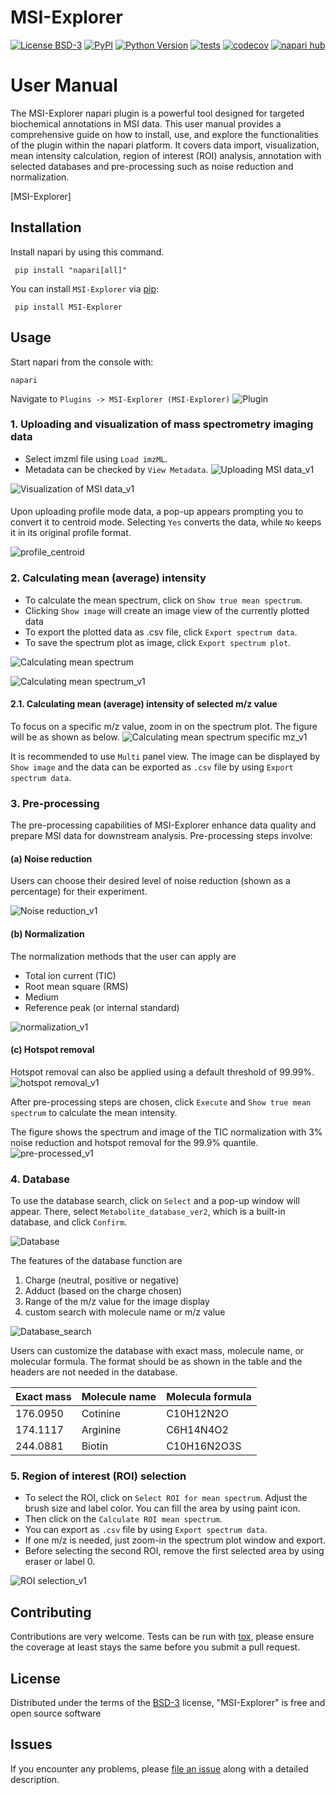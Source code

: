 # MSI-Explorer

[![License BSD-3](https://img.shields.io/pypi/l/MSI-Explorer.svg?color=green)](https://github.com/MMV-Lab/MSI-Explorer/raw/main/LICENSE)
[![PyPI](https://img.shields.io/pypi/v/MSI-Explorer.svg?color=green)](https://pypi.org/project/MSI-Explorer)
[![Python Version](https://img.shields.io/pypi/pyversions/MSI-Explorer.svg?color=green)](https://python.org)
[![tests](https://github.com/MMV-Lab/MSI-Explorer/workflows/tests/badge.svg)](https://github.com/MMV-Lab/MSI-Explorer/actions)
[![codecov](https://codecov.io/gh/MMV-Lab/MSI-Explorer/branch/main/graph/badge.svg?token=LR8CU032ZD)](https://codecov.io/gh/MMV-Lab/MSI-Explorer)
[![napari hub](https://img.shields.io/endpoint?url=https://api.napari-hub.org/shields/MSI-Explorer)](https://napari-hub.org/plugins/MSI-Explorer)

# User Manual

The MSI-Explorer napari plugin is a powerful tool designed for targeted biochemical annotations in MSI data. This user manual provides a comprehensive guide on how to install, use, and explore the functionalities of the plugin within the napari platform. It covers data import, visualization, mean intensity calculation, region of interest (ROI) analysis, annotation with selected databases and pre-processing such as noise reduction and normalization. 

[MSI-Explorer] 
 
## Installation

Install napari by using this command.
   
     pip install "napari[all]"

You can install `MSI-Explorer` via [pip]:
   
     pip install MSI-Explorer

## Usage
Start napari from the console with:

    napari

Navigate to `Plugins -> MSI-Explorer (MSI-Explorer)`
![Plugin](https://github.com/nmmtsaw/MSI-Explorer_User-Manual/assets/127961719/104718fa-227e-4117-9b52-f674a265d218)

### 1. Uploading and visualization of mass spectrometry imaging data
- Select imzml file using `Load imzML`.
- Metadata can be checked by `View Metadata`.
![Uploading MSI data_v1](https://github.com/nmmtsaw/MSI-Explorer_User-Manual/assets/127961719/a4783643-cf8e-4c68-af8e-03f264a48573)

![Visualization of MSI data_v1](https://github.com/nmmtsaw/MSI-Explorer_User-Manual/assets/127961719/5e37c375-d430-419a-9038-9980e858c482)


####
Upon uploading profile mode data, a pop-up appears prompting you to convert it to centroid mode.
Selecting `Yes` converts the data, while `No` keeps it in its original profile format.

![profile_centroid](https://github.com/nmmtsaw/MSI-Explorer-Manual/assets/127961719/5eecf5c2-e9b5-45da-a620-6dfaad058faf)

### 2. Calculating mean (average) intensity
- To calculate the mean spectrum, click on `Show true mean spectrum`.
- Clicking `Show image` will create an image view of the currently plotted data
- To export the plotted data as .csv file, click `Export spectrum data`.
- To save the spectrum plot as image, click `Export spectrum plot`.

![Calculating mean spectrum](https://github.com/nmmtsaw/MSI-Explorer_User-Manual/assets/127961719/2e921e00-75cf-4925-a9de-01d093277a06)

![Calculating mean spectrum_v1](https://github.com/nmmtsaw/MSI-Explorer_User-Manual/assets/127961719/19a713e3-a9ff-4e0c-be6b-545fb29991c6)


#### 2.1. Calculating mean (average) intensity of selected m/z value
To focus on a specific m/z value, zoom in on the spectrum plot. The figure will be as
shown as below.
![Calculating mean spectrum specific mz_v1](https://github.com/nmmtsaw/MSI-Explorer_User-Manual/assets/127961719/ba47080a-f439-4dc2-96b9-1f82ee5acbc3)

It is recommended to use `Multi` panel view.
The image can be displayed by `Show image` and the data can be exported as `.csv` file by using `Export spectrum data`.

### 3. Pre-processing
The pre-processing capabilities of MSI-Explorer enhance data quality and prepare MSI data for downstream analysis. Pre-processing steps involve: 


#### (a) Noise reduction
Users can choose their desired level of noise reduction (shown as a percentage) for their experiment. 

![Noise reduction_v1](https://github.com/nmmtsaw/MSI-Explorer_User-Manual/assets/127961719/9ce5e428-fe46-4f5f-a53f-7186c9f5ca8c)

#### (b) Normalization
The normalization methods that the user can apply are 
- Total ion current (TIC)
- Root mean square (RMS)
- Medium
- Reference peak (or internal standard)

![normalization_v1](https://github.com/nmmtsaw/MSI-Explorer_User-Manual/assets/127961719/972b30af-8425-46e4-bb54-705df52c725a)

#### (c) Hotspot removal
Hotspot removal can also be applied using a default threshold of 99.99%.
![hotspot removal_v1](https://github.com/nmmtsaw/MSI-Explorer_User-Manual/assets/127961719/c9d279fa-d03b-499d-857d-6953ba7ea253)


After pre-processing steps are chosen, click `Execute` and `Show true mean spectrum` to calculate the mean intensity.

The figure shows the spectrum and image of the TIC normalization with 3% noise reduction and hotspot removal for the 99.9% quantile.
![pre-processed_v1](https://github.com/nmmtsaw/MSI-Explorer_User-Manual/assets/127961719/d1068382-f6e2-4af9-9c5b-949fb87ac90c)


### 4. Database
To use the database search, click on `Select` and a pop-up window will appear. There,
select `Metabolite_database_ver2`, which is a built-in database, and click `Confirm`.

![Database](https://github.com/nmmtsaw/MSI-Explorer_User-Manual/assets/127961719/928fa260-196e-4034-8ddd-0944c751c77e)

The features of the database function are
1. Charge (neutral, positive or negative)
2. Adduct (based on the charge chosen)
3. Range of the m/z value for the image display
4. custom search with molecule name or m/z value

![Database_search](https://github.com/nmmtsaw/MSI-Explorer_User-Manual/assets/127961719/ca7d943a-1b6b-4cba-bf4d-934ee574cc61)

Users can customize the database with exact mass, molecule name, or molecular formula. The format should be as shown in the table and the headers are not needed in the database.

Exact mass | Molecule name | Molecula formula
------- | -------- | --------
176.0950 | Cotinine | C10H12N2O
174.1117 | Arginine | C6H14N4O2
244.0881 | Biotin | C10H16N2O3S

### 5. Region of interest (ROI) selection
- To select the ROI, click on `Select ROI for mean spectrum`. Adjust the brush size and label color. You can fill the area by using paint icon. 
- Then click on the `Calculate ROI mean spectrum`.
- You can export as `.csv` file by using `Export spectrum data`.
- If one m/z is needed, just zoom-in the spectrum plot window and export.
- Before selecting the second ROI, remove the first selected area by using eraser or label 0.

![ROI selection_v1](https://github.com/nmmtsaw/MSI-Explorer_User-Manual/assets/127961719/e79ca007-a0b5-4ba7-8cea-ae5e8ad6dd7d)


## Contributing

Contributions are very welcome. Tests can be run with [tox], please ensure
the coverage at least stays the same before you submit a pull request.

## License

Distributed under the terms of the [BSD-3] license,
"MSI-Explorer" is free and open source software

## Issues

If you encounter any problems, please [file an issue] along with a detailed description.

[napari]: https://github.com/napari/napari
[Cookiecutter]: https://github.com/audreyr/cookiecutter
[@napari]: https://github.com/napari
[MIT]: http://opensource.org/licenses/MIT
[BSD-3]: http://opensource.org/licenses/BSD-3-Clause
[GNU GPL v3.0]: http://www.gnu.org/licenses/gpl-3.0.txt
[GNU LGPL v3.0]: http://www.gnu.org/licenses/lgpl-3.0.txt
[Apache Software License 2.0]: http://www.apache.org/licenses/LICENSE-2.0
[Mozilla Public License 2.0]: https://www.mozilla.org/media/MPL/2.0/index.txt
[cookiecutter-napari-plugin]: https://github.com/napari/cookiecutter-napari-plugin

[file an issue]: https://github.com/MMV-Lab/MSI-Explorerissues

[napari]: https://github.com/napari/napari
[tox]: https://tox.readthedocs.io/en/latest/
[pip]: https://pypi.org/project/pip/
[PyPI]: https://pypi.org/
